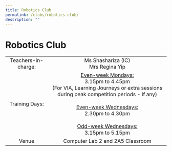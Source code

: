 ```yaml
---
title: Robotics Club
permalink: /clubs/robotics-club/
description: ""
---
```

# Robotics Club

|                     |                           |
|:-------------------:|:-----------------------------:|
| Teachers-in-charge: |                                                                                               Ms Shashariza (IC)<br>Mrs Regina Yip                                                                                              |
|    Training Days:   | <u>Even-week Mondays:</u><br> 3.15pm to 4.45pm<br>(For VIA, Learning Journeys or extra sessions during peak competition periods - if any)<br><br><u>Even-week Wednesdays:</u><br>2.30pm to 4.30pm<br><br><u>Odd-week Wednesdays:</u><br>3.15pm to 5.15pm |
|        Venue        |                                                                                                 Computer Lab 2 and 2A5 Classroom                                                                                                |